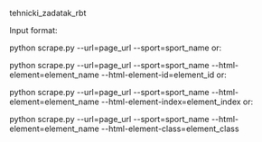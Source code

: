 tehnicki_zadatak_rbt


Input format:

python scrape.py --url=page_url --sport=sport_name
or:

python scrape.py --url=page_url --sport=sport_name --html-element=element_name --html-element-id=element_id
or:

python scrape.py --url=page_url --sport=sport_name --html-element=element_name --html-element-index=element_index 
or:

python scrape.py --url=page_url --sport=sport_name --html-element=element_name --html-element-class=element_class


